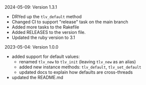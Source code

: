 2024-05-09: Version 1.3.1
- DRYed up the `tlv_default` method
- Changed CI to support "release" task on the main branch
- Added more tasks to the Rakefile
- Added RELEASES to the version file.
- Updated the ruby version to 3.1

2023-05-04: Version 1.0.0
- added support for default values:
  - renamed `tlv_new` to `tlv_init` (leaving `tlv_new` as an alias)
  - added new instance methods: `tlv_default`, `tlv_set_default`
  - updated docs to explain how defaults are cross-threads
- updated the README.md
